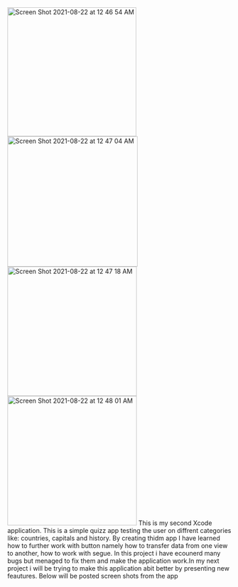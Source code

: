 <img width="290" alt="Screen Shot 2021-08-22 at 12 46 54 AM" src="https://user-images.githubusercontent.com/67702241/130336848-146005b7-0818-4b6a-ba8f-1e66a732a2c6.png">
<img width="293" alt="Screen Shot 2021-08-22 at 12 47 04 AM" src="https://user-images.githubusercontent.com/67702241/130336850-052f2ddb-2aa6-4b44-839d-1ad01d326129.png">
<img width="291" alt="Screen Shot 2021-08-22 at 12 47 18 AM" src="https://user-images.githubusercontent.com/67702241/130336852-b3617b52-6ea1-49cd-8019-e79c65b532ce.png"><img width="291" alt="Screen Shot 2021-08-22 at 12 48 01 AM" src="https://user-images.githubusercontent.com/67702241/130336862-bcadce8b-89a5-46a3-8794-f214611eef50.png">
This is my second Xcode application. This is a simple quizz app testing the user on diffrent categories like: countries, capitals and history. By creating thidm app I have learned how to further work with button namely how to transfer data from one view to another, how to work with segue. In this project i have ecounerd many bugs but menaged to fix them and make the application work.In my next project i will be trying to make this application abit better by presenting new feautures. Below will be posted screen shots from the app
